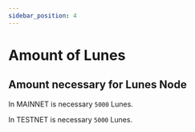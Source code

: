 ```yaml
---
sidebar_position: 4
---
```


# Amount of Lunes

## Amount necessary for Lunes Node

In MAINNET is necessary `5000` Lunes.

In TESTNET is necessary `5000` Lunes.
